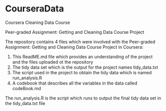 # CourseraData
Coursera Cleaning Data Course

Peer-graded Assignment: Getting and Cleaning Data Course Project

The repository contains 4 files which were involved with the Peer-graded Assignment: Getting and Cleaning Data Course Project in Coursera:
1. This ReadME.md file which provides an understanding of the project and the files uploaded ot the repository
2. The tidy data set which is the output for the project names tidy_data.txt
3. The script used in the project to obtain the tidy data which is named run_analysis.R
4. A codebook that describes all the variables in the data called codeBook.md

The run_analysis.R is the script which runs to output the final tidy data set in the tidy_data.txt file
